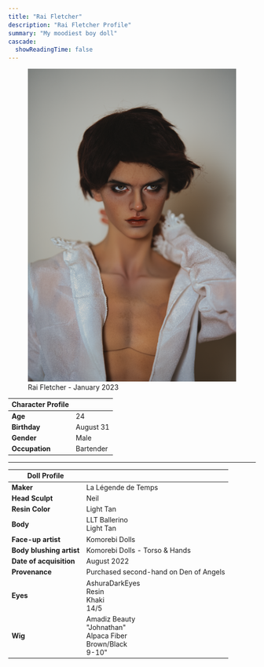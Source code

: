 ```yaml
---
title: "Rai Fletcher"
description: "Rai Fletcher Profile"
summary: "My moodiest boy doll"
cascade:
  showReadingTime: false
---
```

<figure><img src="rai-shirtless.png" alt="A doll posing holding a white straw Hat" width="500"><figcaption>Rai Fletcher - January 2023</figcaption></figure> 

| Character Profile | |
| ----- | ---|
| **Age** | 24 |
| **Birthday** | August 31 |
| **Gender** | Male |
| **Occupation** | Bartender |

---

| Doll Profile | |
| ----- | ---|
| **Maker** | La Légende de Temps  |
| **Head Sculpt** | Neil |
| **Resin Color** | Light Tan |
| **Body** | LLT Ballerino <br> Light Tan |
| **Face-up artist** | Komorebi Dolls |
| **Body blushing artist** | Komorebi Dolls - Torso & Hands|
| **Date of acquisition** | August 2022 |
| **Provenance** | Purchased second-hand on Den of Angels |
| **Eyes** | AshuraDarkEyes <br> Resin <br> Khaki <br> 14/5 |
| **Wig** | Amadiz Beauty <br> "Johnathan" <br> Alpaca Fiber <br> Brown/Black <br> 9-10" |